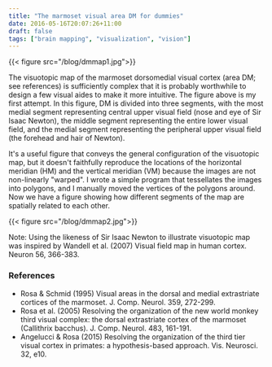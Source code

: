 ```yaml
---
title: "The marmoset visual area DM for dummies"
date: 2016-05-16T20:07:26+11:00
draft: false
tags: ["brain mapping", "visualization", "vision"]
---
```

{{< figure src="/blog/dmmap1.jpg">}}

The visuotopic map of the marmoset dorsomedial visual cortex (area DM; see references) is sufficiently complex that it is probably worthwhile to design a few visual aides to make it more intuitive. The figure above is my first attempt. In this figure, DM is divided into three segments, with the most medial segment representing central upper visual field (nose and eye of Sir Isaac Newton), the middle segment representing the entire lower visual field, and the medial segment representing the peripheral upper visual field (the forehead and hair of Newton).

It's a useful figure that conveys the general configuration of the visuotopic map, but it doesn't faithfully reproduce the locations of the horizontal meridian (HM) and the vertical meridian (VM) because the images are not non-linearly "warped". I wrote a simple program that tessellates the images into polygons, and I manually moved the vertices of the polygons around. Now we have a figure showing how different segments of the map are spatially related to each other.

{{< figure src="/blog/dmmap2.jpg">}}

Note: Using the likeness of Sir Isaac Newton to illustrate visuotopic map was inspired by Wandell et al. (2007) Visual field map in human cortex. Neuron 56, 366-383.

### References
- Rosa & Schmid (1995) Visual areas in the dorsal and medial extrastriate cortices of the marmoset. J. Comp. Neurol. 359, 272-299.
- Rosa et al. (2005) Resolving the organization of the new world monkey third visual complex: the dorsal extrastriate cortex of the marmoset (Callithrix bacchus). J. Comp. Neurol. 483, 161-191.
- Angelucci & Rosa (2015) Resolving the organization of the third tier visual cortex in primates: a hypothesis-based approach. Vis. Neurosci. 32, e10.
